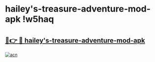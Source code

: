 # hailey's-treasure-adventure-mod-apk !w5haq

# <h2><a href="https://pyd5ku.esa.edu.pl?title=hailey's-treasure-adventure-mod-apk&ref=w5haq">🔗👉 🔴 hailey's-treasure-adventure-mod-apk</a></h2>

[![acn](https://github.com/user-attachments/assets/0f9c940e-d8b0-45ae-aac7-cd30a18b3e1c)](https://pyd5ku.esa.edu.pl?title=hailey's-treasure-adventure-mod-apk&ref=w5haq)

